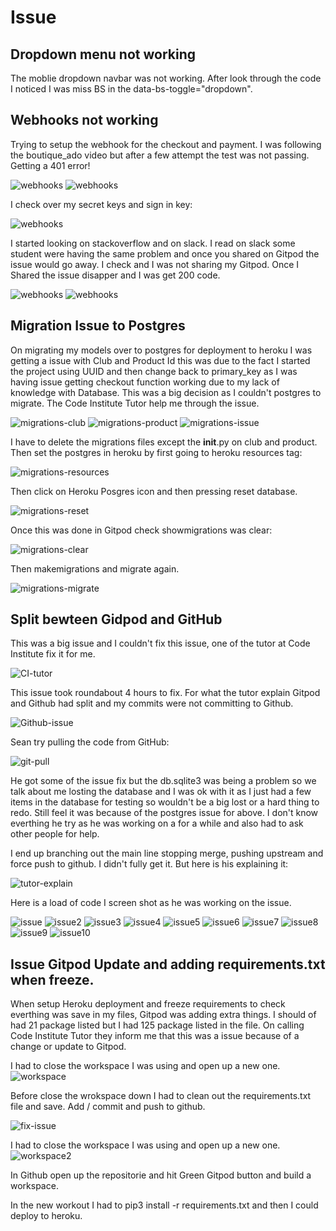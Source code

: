 # Issue

## Dropdown menu not working

The moblie dropdown navbar was not working.  After look through the code I noticed I was miss BS in the data-bs-toggle="dropdown". 

## Webhooks not working

Trying to setup the webhook for the checkout and payment. I was following the boutique_ado video but after a few attempt the test was not passing. Getting a 401 error!

![webhooks](/documentation/testing/files/webhooks/test-webhook-attempt.png)
![webhooks](/documentation/testing/files/webhooks/failing-webhook-test.png)

I check over my secret keys and sign in key:

![webhooks](/documentation/testing/files/webhooks/stripe-key.png)

I started looking on stackoverflow and on slack. I read on slack some student were having the same problem and once you shared on Gitpod the issue would go away. I check and I was not sharing my Gitpod.  Once I Shared the issue disapper and I was get  200 code.

![webhooks](/documentation/testing/files/webhooks/not-shared.png)
![webhooks](/documentation/testing/files/webhooks/shared.png)

## Migration Issue to Postgres

On migrating my models over to postgres for deployment to heroku I was getting a issue with Club and Product Id this was due to the fact I started the project using UUID and then change back to primary_key as I was having issue getting checkout function working due to my lack of knowledge with Database.  This was a big decision as I couldn't postgres to migrate.  The Code Institute Tutor help me through the issue.

![migrations-club](/documentation/testing/files/postgres-migration/club-migrate.png)
![migrations-product](/documentation/testing/files/postgres-migration/product-migrate.png)
![migrations-issue](/documentation/testing/files/postgres-migration/showmigration-issue.png)

I have to delete the migrations files except the __init__.py on club and product. Then set the postgres in heroku by first going to heroku resources tag:

![migrations-resources](/documentation/testing/files/postgres-migration/heroku-resources.png)

Then click on Heroku Posgres icon and then pressing reset database.

![migrations-reset](/documentation/testing/files/postgres-migration/reset-db-heroku.png)

Once this was done in Gitpod check showmigrations was clear:

![migrations-clear](/documentation/testing/files/postgres-migration/showmigration-clear.png)

Then makemigrations and migrate again.

![migrations-migrate](/documentation/testing/files/postgres-migration/migrate.png)

## Split bewteen Gidpod and GitHub

This was a big issue and I couldn't fix this issue, one of the tutor at Code Institute fix it for me.

![CI-tutor](/documentation/testing/files/issue-with-github/tutor.png)

This issue took roundabout 4 hours to fix. For what the tutor explain Gitpod and Github had split and my commits were not committing to Github.  

![Github-issue](/documentation/testing/files/issue-with-github/github-issue.png)

Sean try pulling the code from GitHub:

![git-pull](/documentation/testing/files/issue-with-github/git-pull.png)

He got some of the issue fix but the db.sqlite3 was being a  problem so we talk about me losting the database and  I was ok with it as I just had a few items in the database for testing so wouldn't be a big lost or a hard thing  to redo. Still feel it was because of the postgres issue for above.  I don't know everthing he try as he was working on a for a while and also had to ask other people for help.  

I end up branching out the main line stopping merge, pushing upstream and force push to github.  I didn't fully get it.  But here is his explaining it:

![tutor-explain](/documentation/testing/files/issue-with-github/tutor-explain.png)

Here is a load of code I screen shot as he was working on the issue.

![issue](/documentation/testing/files/issue-with-github/some-code.png)
![issue2](/documentation/testing/files/issue-with-github/some-code-2.png)
![issue3](/documentation/testing/files/issue-with-github/some-code-3.png)
![issue4](/documentation/testing/files/issue-with-github/some-code-4.png)
![issue5](/documentation/testing/files/issue-with-github/some-code-5.png)
![issue6](/documentation/testing/files/issue-with-github/some-code-6.png)
![issue7](/documentation/testing/files/issue-with-github/some-code-7.png)
![issue8](/documentation/testing/files/issue-with-github/some-code-8.png)
![issue9](/documentation/testing/files/issue-with-github/some-code-9.png)
![issue10](/documentation/testing/files/issue-with-github/some-code-10.png)


## Issue Gitpod Update and adding requirements.txt when freeze.

When setup Heroku deployment and freeze requirements to check everthing was save in my files, Gitpod was adding extra things. I should of had 21 package listed but I had 125 package listed in the file.  On calling Code Institute Tutor they inform me that this was a issue because of a change or update to Gitpod.

I had to close the workspace I was using and open up a new one.  
![workspace](/documentation/testing/files/heroku/new-workspace.png)

Before close the wrokspace down I had to clean out the requirements.txt file and save.  Add / commit and push to github.
 
![fix-issue](/documentation/testing/files/heroku/fix-issue.png)

I had to close the workspace I was using and open up a new one.  
![workspace2](/documentation/testing/files/heroku/workspace.png)

In Github open up the repositorie and hit Green Gitpod button and build a workspace.

In the new workout I had to pip3 install -r requirements.txt and then I could deploy to heroku.